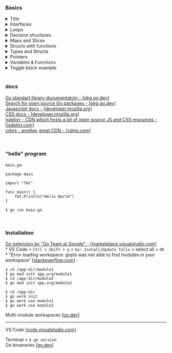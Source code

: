 ### Basics


<details>
<summary>Title</summary>

```
CODE
```
</details>

<details>
<summary>Interfaces</summary>

`type Animal interface {}` - interface allowed us to build a function that acceps two differnt types. These types satisfies inteface requirement.

```
package main

import "fmt"

type Animal interface {
	Says() string
	NumberOfLegs() int
}

// this function will be able to acccept Dog and Gorrila type
func PrintInfo(a Animal) {
	fmt.Println(a.Says(), a.NumberOfLegs())
}

type Dog struct {
	Name  string
	Breed string
}

type Gorilla struct {
	Name          string
	Color         string
	NumberOfTeeth int
}

func (d *Dog) Says() string {
	return "Woof"
}
func (d *Dog) NumberOfLegs() int {
	return 4
}
func (d *Gorilla) Says() string {
	return "Ugh"
}
func (d *Gorilla) NumberOfLegs() int {
	return 2
}

func main() {
	dog := Dog{Name: "Samson", Breed: "German Shephered"}
	PrintInfo(&dog)

	gorilla := Gorilla{Name: "Jock", Color: "black", NumberOfTeeth: 32}
	PrintInfo(&gorilla)
}
```
</details>

<details>
<summary>Loops</summary>

`for i := 0; i <= 10; i++ {}`<br/>
`for i, elem := range animals {}`

```
package main

import "log"

func main() {
	for i := 0; i <= 10; i++ {
		log.Println(i)
	}


	animals1 := []string{"dog", "fish", "horse", "cow", "cat"}

	for i, elem := range animals1 {
		log.Println(i, elem)
	}


	animals2 := make(map[string]string)
	animals2["dog"] = "Fido"
	animals2["cat"] = "Flufy"

	for _, elem := range animals2 {
		log.Println(elem)
	}


	firstLine := "Hello World"
	for i, l := range firstLine {
		log.Println(i, l)
	}
}
```
</details>


<details>
<summary>Decision structures</summary>

`if {} if else {} else {}`<br/>
`switch {case: default: }`

```
package main

import "log"

func main() {
	// var isTrue bool
	isTrue := true
	myNum := 101

	// if isTrue == true
	if myNum >= 100 && isTrue {
		log.Println(isTrue)
	} else if myNum < 100 && !isTrue {
		log.Println(isTrue)
	} else {
		log.Println(isTrue)
	}

	// switch statement
	myVar := "cat"

	switch myVar {
	case "cat":
		log.Println(myVar)
	case "dog":
		log.Println(myVar)
	default:
		log.Println(myVar)
	}
}
```
</details>

<details>
<summary>Maps and Slices</summary>

`myMap := make(map[string]int)` : `[string]` - is the index of the map, `int` - value stored at indexes.<br/>
Map is mutable. Mutable types are passed by reference, imutable ones - by value.

`numbers := []string` - slice of strings

`sort` package

```
package main

import (
	"log"
	"sort"
)

type User struct {
	FirstName string
	LastName  string
}

func main() {
	// var myMap map[string]string
	// `[string]` - is the index of the map, `int` - value stored
	myMap := make(map[string]int)

	myMap["First"] = 1
	myMap["Second"] = 2

	log.Println(myMap["First"])
	log.Println(myMap["Second"])

	// Map of structs
	users := make(map[string]User)

	user1 := User{
		FirstName: "Lucinda",
		LastName:  "Tanner",
	}

	users["user1"] = user1
	log.Println(users["user1"].FirstName)

	// Slice
	var mySlice []int
	numbers := []string{"one", "two", "three", "four"}

	mySlice = append(mySlice, 2)
	mySlice = append(mySlice, 1)
	mySlice = append(mySlice, 3)

	sort.Ints(mySlice)

	log.Println(mySlice)
	log.Println(numbers[0:2])
}
```
</details>

<details>
<summary>Structs with functions</summary>

`func (m *myStruct) printFirstName() string {}`, where `(m *myStruct)` is a receiver - tt ties function to `myStruct`:

```
package main

import "log"

type myStruct struct {
	FirstName string
}

// func printFirstName() string {}
// `(m *myStruct)` - is a receiver. It ties function to `myStruct`. 
func (m *myStruct) printFirstName() string {
	return m.FirstName
}


func main() {
	var myVar myStruct
	myVar.FirstName = "John"

	myVar2 := myStruct{
		FirstName: "Mary",
	}

	log.Println("myVar:", myVar.printFirstName())
	log.Println("myVar2", myVar2.printFirstName())
}
```
</details>

<details>
<summary>Types and Structs</summary>

Struct type.<br/>
_Uppercase names_ are available outside of the package. _Lowercase names_ are available only inside the package.  

```
package main

import (
	"log"
	"time"
)

type User struct {
	FirstName   string
	LastName    string
	PhoneNumber string
	Age         int
	birthDate   time.Time
}

func main() {
	user := User{
		FirstName:   "Ameera",
		LastName:    "Knowles",
		PhoneNumber: "1 555 555-1212",
	}

	log.Println(user.FirstName, user.LastName, user.birthDate)
}

func whatever()    {} // is only available only whithin current package
func Whatever()    {} // is visible outside of current pacakge
var special string // is availalbe only whithin current package
var Special string // is available outside of current package
```
</details>

<details>
<summary>Pointers</summary>

`&` - get address of the value. `*` - get value by the address.<br/>
`s *string` - decalare pointer to the string value.<br/>
`log` package.

```
package main

import "log"

func main() {
	var color string
	color = "Green"

	log.Println("Color is:", color)
	changeUsingPointer(&color)
	log.Println("Color is:", color)
}

func changeUsingPointer(s *string) {
	log.Println("address:", s)
	newValue := "Red"
	*s = newValue
}
```
</details>

<details>
<summary>Variables & Functions</summary>

`fmt` package.

```
// package declaration is mandatory
package main

import "fmt"

// main() func is mandatory
func main() {
	fmt.Println("Hello World")

	var whatToSay string
	var i int
	// var i = 4
	// i := 4

	whatToSay = "Goodbye, cruel world"
	fmt.Println(whatToSay)

	i = 4
	fmt.Println("i is set to", i)

	whatWasSaid, theOtherThingWasSaid := saySomething()
	fmt.Println("The func returned:", whatWasSaid, theOtherThingWasSaid)
}

func saySomething() (string, string) {
	return "something", "else"
}
```
</details>

<details>
<summary>Toggle block example</summary>
<code style="white-space:nowrap;">Hello World, how is it going?</code>
</details>


<br/>


### docs

[Go standart library documentatoin - [pkg.go.dev]](https://pkg.go.dev/std)<br/>
[Search for open source Go packages - [pkg.go.dev]](https://pkg.go.dev/)<br/>
[Javascript docs - [developer.mozilla.org]](https://developer.mozilla.org/en-US/docs/Web/javascript)<br/>
[CSS docs - [developer.mozilla.org]](https://developer.mozilla.org/en-US/docs/Web/CSS)<br/>
[jsdelivr - CDN which hosts a lot of open source JS and CSS resources - [jsdelivr.com]](https://www.jsdelivr.com/)<br/>
[cdnjs - another great CDN - [cdnjs.com]](https://cdnjs.com/)

<br/>


### "hello" program

`main.go`:
```
package main

import "fmt"

func main() {
	fmt.Println("Hello World")
}
```
`$ go run main.go`

<br/>


### Installation

[Go extension by "Go Team at Google" - [marketplace.visualstudio.com]](https://marketplace.visualstudio.com/items?itemName=golang.go)<br/>
\* VS Code > `Ctrl + Shift + p` > `Go: Install/Update Tolls` > select all > `OK` <br/>
\* "Error loading workspace: gopls was not able to find modules in your workspace" [[stackoverflow.com]](https://stackoverflow.com/questions/65748509/vscode-shows-an-error-when-having-multiple-go-projects-in-a-directory) : </br>

```
$ cd /app-dir/module1
$ go mod init app.org/module1
$ cd /app-dir/module2
$ go mod init app.org/module2

$ cd /app-dir
$ go work init
$ go work use module1
$ go work use module2
```

Multi-module workspaces [[go.dev]](https://go.dev/doc/tutorial/workspaces)

---

VS Code [[code.visualstudio.com]](https://code.visualstudio.com/download)<br/>

Terminal > `$ go version`<br/>
Go binanaries [[go.dev]](https://go.dev/dl/)<br/>